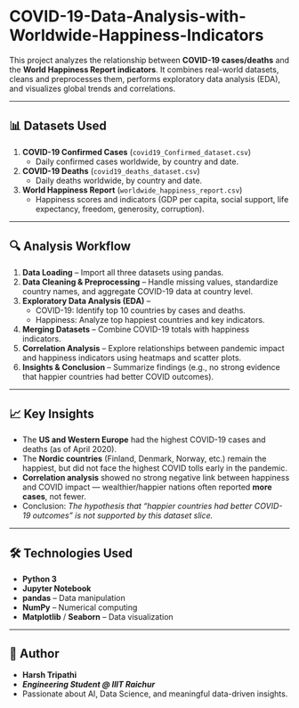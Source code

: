 # COVID-19-Data-Analysis-with-Worldwide-Happiness-Indicators
This project analyzes the relationship between **COVID-19 cases/deaths** and the **World Happiness Report indicators**.   It combines real-world datasets, cleans and preprocesses them, performs exploratory data analysis (EDA), and visualizes global trends and correlations.

---

## 📊 Datasets Used

1. **COVID-19 Confirmed Cases** (`covid19_Confirmed_dataset.csv`)  
   - Daily confirmed cases worldwide, by country and date.
2. **COVID-19 Deaths** (`covid19_deaths_dataset.csv`)  
   - Daily deaths worldwide, by country and date.
3. **World Happiness Report** (`worldwide_happiness_report.csv`)  
   - Happiness scores and indicators (GDP per capita, social support, life expectancy, freedom, generosity, corruption).

---

## 🔍 Analysis Workflow

1. **Data Loading** – Import all three datasets using pandas.  
2. **Data Cleaning & Preprocessing** – Handle missing values, standardize country names, and aggregate COVID-19 data at country level.  
3. **Exploratory Data Analysis (EDA)** –  
   - COVID-19: Identify top 10 countries by cases and deaths.  
   - Happiness: Analyze top happiest countries and key indicators.  
4. **Merging Datasets** – Combine COVID-19 totals with happiness indicators.  
5. **Correlation Analysis** – Explore relationships between pandemic impact and happiness indicators using heatmaps and scatter plots.  
6. **Insights & Conclusion** – Summarize findings (e.g., no strong evidence that happier countries had better COVID outcomes).

---

## 📈 Key Insights

- The **US and Western Europe** had the highest COVID-19 cases and deaths (as of April 2020).  
- The **Nordic countries** (Finland, Denmark, Norway, etc.) remain the happiest, but did not face the highest COVID tolls early in the pandemic.  
- **Correlation analysis** showed no strong negative link between happiness and COVID impact — wealthier/happier nations often reported **more cases**, not fewer.  
- Conclusion: *The hypothesis that “happier countries had better COVID-19 outcomes” is not supported by this dataset slice.*

---

## 🛠️ Technologies Used

- **Python 3**  
- **Jupyter Notebook**  
- **pandas** – Data manipulation  
- **NumPy** – Numerical computing  
- **Matplotlib** / **Seaborn** – Data visualization  

---
## 📌 Author

- **Harsh Tripathi**
- ***Engineering Student @ IIIT Raichur***
- Passionate about AI, Data Science, and meaningful data-driven insights.
